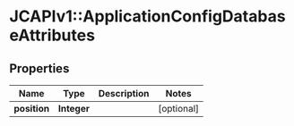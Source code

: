 # JCAPIv1::ApplicationConfigDatabaseAttributes

## Properties
Name | Type | Description | Notes
------------ | ------------- | ------------- | -------------
**position** | **Integer** |  | [optional] 


